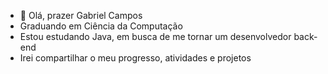 - 👋 Olá, prazer Gabriel Campos
- Graduando em Ciência da Computação
- Estou estudando Java, em busca de me tornar um desenvolvedor back-end
- Irei compartilhar o meu progresso, atividades e projetos


<!---
Camposshow/Camposshow is a ✨ special ✨ repository because its `README.md` (this file) appears on your GitHub profile.
You can click the Preview link to take a look at your changes.
--->
